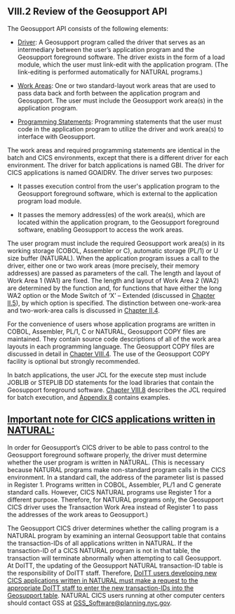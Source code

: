 <h2>VIII.2 Review of the Geosupport API</h2>

The Geosupport API consists of the following elements:

* <u>Driver</u>:  A Geosupport program called the driver that serves as an intermediary between the user’s application program and the Geosupport foreground software.  The driver exists in the form of a load module, which the user must link-edit with the application program.  (The link-editing is performed automatically for NATURAL programs.)

* <u>Work Areas</u>:  One or two standard-layout work areas that are used to pass data back and forth between the application program and Geosupport.  The user must include the Geosupport work area(s) in the application program.

* <u>Programming Statements</u>:  Programming statements that the user must code in the application program to utilize the driver and work area(s) to interface with Geosupport.

The work areas and required programming statements are identical in the batch and CICS environments, except that there is a different driver for each environment.  The driver for batch applications is named GBI.  The driver for CICS applications is named GOAIDRV.  The driver serves two purposes:

* It passes execution control from the user's application program to the Geosupport foreground software, which is external to the application program load module.

* It passes the memory address(es) of the work area(s), which are located within the application program, to the Geosupport foreground software, enabling Geosupport to access the work areas.  

The user program must include the required Geosupport work area(s) in its working storage (COBOL, Assembler or C), automatic storage (PL/1) or U size buffer (NATURAL).  When the application program issues a call to the driver, either one or two work areas (more precisely, their memory addresses) are passed as parameters of the call.  The length and layout of Work Area 1 (WA1) are fixed.  The length and layout of Work Area 2 (WA2) are determined by the function and, for functions that have either the long WA2 option or the Mode Switch of ‘X’ – Extended (discussed in [Chapter II.5](../chapterII/section05)), by which option is specified.  The distinction between one-work-area and two-work-area calls is discussed in [Chapter II.4](../chapterII/section04).

For the convenience of users whose application programs are written in COBOL, Assembler, PL/1, C or NATURAL, Geosupport COPY files are maintained.  They contain source code descriptions of all of the work area layouts in each programming language.  The Geosupport COPY files are discussed in detail in [Chapter VIII.4](../chapterVIII/section04).  The use of the Geosupport COPY facility is optional but strongly recommended.

In batch applications, the user JCL for the execute step must include JOBLIB or STEPLIB DD statements for the load libraries that contain the Geosupport foreground software.  [Chapter VIII.8](../chapterVIII/section08) describes the JCL required for batch execution, and [Appendix 8](../../appendices/appendix08/) contains examples.

## <u>Important note for CICS applications written in NATURAL:</u>

In order for Geosupport’s CICS driver to be able to pass control to the Geosupport foreground software properly, the driver must determine whether the user program is written in NATURAL.  (This is necessary because NATURAL programs make non-standard program calls in the CICS environment.  In a standard call, the address of the parameter list is passed in Register 1.  Programs written in COBOL, Assembler, PL/1 and C generate standard calls.  However, CICS NATURAL programs use Register 1 for a different purpose.  Therefore, for NATURAL programs only, the Geosupport CICS driver uses the Transaction Work Area instead of Register 1 to pass the addresses of the work areas to Geosupport.)  

The Geosupport CICS driver determines whether the calling program is a NATURAL program by examining an internal Geosupport table that contains the transaction-IDs of all applications written in NATURAL.  If the transaction-ID of a CICS NATURAL program is not in that table, the transaction will terminate abnormally when attempting to call Geosupport.  At DoITT, the updating of the Geosupport NATURAL transaction-ID table is the responsibility of DoITT staff.  Therefore, <u>DoITT users developing new CICS applications written in NATURAL must make a request to the appropriate DoITT staff to enter the new transaction-IDs into the Geosupport table</u>.   NATURAL CICS users running at other computer centers should contact GSS at GSS_Software@planning.nyc.gov.
